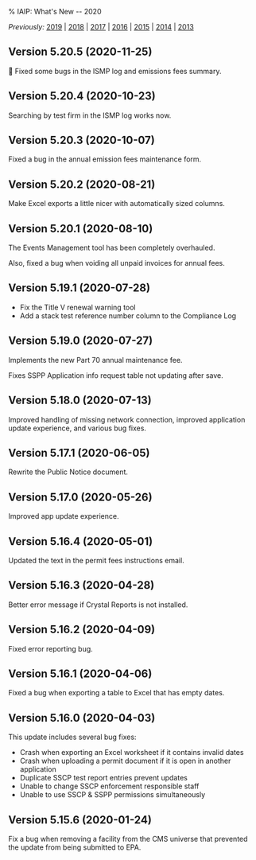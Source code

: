 % IAIP: What's New -- 2020

*Previously:*
[2019](changelog-2019.html) |
[2018](changelog-2018.html) |
[2017](changelog-2017.html) |
[2016](changelog-2016.html) |
[2015](changelog-2015.html) |
[2014](changelog-2014.html) |
[2013](changelog-2013.html)

## Version 5.20.5 <span>(2020-11-25)</span>

🦃 Fixed some bugs in the ISMP log and emissions fees summary.

## Version 5.20.4 <span>(2020-10-23)</span>

Searching by test firm in the ISMP log works now.

## Version 5.20.3 <span>(2020-10-07)</span>

Fixed a bug in the annual emission fees maintenance form.

## Version 5.20.2 <span>(2020-08-21)</span>

Make Excel exports a little nicer with automatically sized columns.

## Version 5.20.1 <span>(2020-08-10)</span>

The Events Management tool has been completely overhauled.

Also, fixed a bug when voiding all unpaid invoices for annual fees.

## Version 5.19.1 <span>(2020-07-28)</span>

+ Fix the Title V renewal warning tool
+ Add a stack test reference number column to the Compliance Log

## Version 5.19.0 <span>(2020-07-27)</span>

Implements the new Part 70 annual maintenance fee.

Fixes SSPP Application info request table not updating after save.

## Version 5.18.0 <span>(2020-07-13)</span>

Improved handling of missing network connection, improved application update experience, and various bug fixes.

## Version 5.17.1 <span>(2020-06-05)</span>

Rewrite the Public Notice document.

## Version 5.17.0 <span>(2020-05-26)</span>

Improved app update experience.

## Version 5.16.4 <span>(2020-05-01)</span>

Updated the text in the permit fees instructions email.

## Version 5.16.3 <span>(2020-04-28)</span>

Better error message if Crystal Reports is not installed.

## Version 5.16.2 <span>(2020-04-09)</span>

Fixed error reporting bug.

## Version 5.16.1 <span>(2020-04-06)</span>

Fixed a bug when exporting a table to Excel that has empty dates.

## Version 5.16.0 <span>(2020-04-03)</span>

This update includes several bug fixes:

* Crash when exporting an Excel worksheet if it contains invalid dates
* Crash when uploading a permit document if it is open in another application
* Duplicate SSCP test report entries prevent updates
* Unable to change SSCP enforcement responsible staff
* Unable to use SSCP & SSPP permissions simultaneously

## Version 5.15.6 <span>(2020-01-24)</span>

Fix a bug when removing a facility from the CMS universe that prevented the update from being submitted to EPA.
